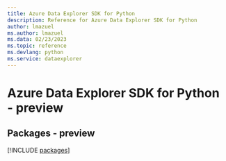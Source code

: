 ```yaml
---
title: Azure Data Explorer SDK for Python
description: Reference for Azure Data Explorer SDK for Python
author: lmazuel
ms.author: lmazuel
ms.data: 02/23/2023
ms.topic: reference
ms.devlang: python
ms.service: dataexplorer
---
```

# Azure Data Explorer SDK for Python - preview
## Packages - preview
[!INCLUDE [packages](data-explorer-index.md)]